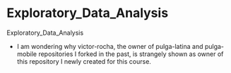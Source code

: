 # Exploratory_Data_Analysis
Exploratory_Data_Analysis 

- I am wondering why victor-rocha, the owner of pulga-latina and pulga-mobile repositories I forked in the past, is strangely shown as owner of this repository I newly created for this course.


